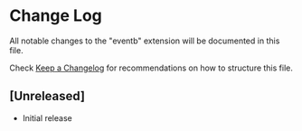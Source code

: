 # Change Log

All notable changes to the "eventb" extension will be documented in this file.

Check [Keep a Changelog](http://keepachangelog.com/) for recommendations on how to structure this file.

## [Unreleased]

- Initial release